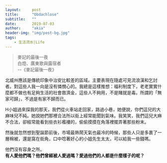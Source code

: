 ```yaml
---
layout:     post
title:      "Obdachlose"
subtitle:   ""
date:       2019-07-03
author:     "akia"
header-img: "img/post-bg.jpg"
tags:
    - 生活流水|Life
---
```



> 麥記的最後一夜  
> 白燈、廣東歌與露宿者  
>             --《麥記最後一夜》

北威州應該是傳統印象中治安比較差的區域。主要表現在隨處可見流浪漢和乞討者。對這些人我一向是沒有憐憫心的。我總是這樣推想：福利制度下，老老實實什麼都不做也有足夠生活的社會救濟金，這些人不夠用，不是賭就是毒。所謂的「無家可歸」，不過是有家不歸而已。

H小姐過來探我的那天，我們從火車站走回家，路過小巷，她便說，你們這兒的大麻味兒不純。她說她們那裡合法所以街上經常能聞到氣味。我笑笑，我們這兒大麻不合法，卻經常能看到些衣衫襤褸的，偷偷摸摸在角落裡擺弄著那些粉末。

然後就忽然想到聖誕節前後，市場最熱鬧天氣也最冷的時候，那些人只是多裹了一層棉被，還是窩在街角，口中唸著好心的小姐先生太太，可以給我一些錢嗎。

他們沒有容身之所。  
**有人愛他們嗎？他們曾經被人愛過嗎？愛過他們的人都是什麼樣子的呢？**
